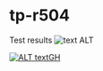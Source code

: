 # tp-r504
Test results
![text ALT](https://github.com/BrHugo662/tp-r504/actions/workflows/pytest.yml/badge.svg)

[![ALT textGH](https://github.com/BrHugo662/tp-r504/actions/workflows/pytest.yml/badge.svg)](https://github.com/BrHugo662/tp-r504/actions)
